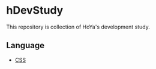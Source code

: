 # hDevStudy

This repository is collection of HoYa's development study.

## Language

* [CSS](docs/css.md)
